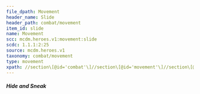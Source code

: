 ```yaml
---
file_dpath: Movement
header_name: Slide
header_path: combat/movement
item_id: slide
name: Movement
scc: mcdm.heroes.v1:movement:slide
scdc: 1.1.1:2:25
source: mcdm.heroes.v1
taxonomy: combat/movement
type: movement
xpath: //section\[@id='combat'\]//section\[@id='movement'\]//section\[@class='level5'\]
---
```


##### Hide and Sneak
